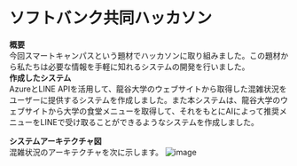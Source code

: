 # ソフトバンク共同ハッカソン 
**概要**     
今回スマートキャンパスという題材でハッカソンに取り組みました。この題材から私たちは必要な情報を手軽に知れるシステムの開発を行いました。  
**作成したシステム**    
AzureとLINE APIを活用して、龍谷大学のウェブサイトから取得した混雑状況をユーザーに提供するシステムを作成しました。また本システムは、龍谷大学のウェブサイトから大学の食堂メニューを取得して、それをもとにAIによって推奨メニューをLINEで受け取ることができるようなシステムを作成しました。

**システムアーキテクチャ図**  
混雑状況のアーキテクチャを次に示します。
![image](https://github.com/user-attachments/assets/7b772805-cb69-404f-a52b-d3aee875e2cd)

